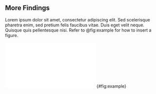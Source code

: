 ## More Findings
Lorem ipsum dolor sit amet, consectetur adipiscing elit.
Sed scelerisque pharetra enim, sed pretium felis faucibus vitae.
Duis eget velit neque.
Quisque quis pellentesque nisi.
Refer to @fig:example for how to insert a figure.

![Example Figure.](fig/example.pdf){#fig:example}

